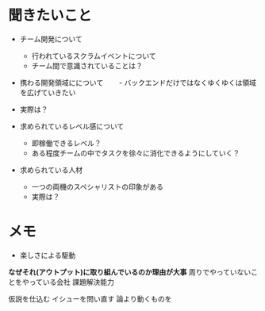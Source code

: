 # 聞きたいこと

- チーム開発について
  - 行われているスクラムイベントについて
  - チーム間で意識されていることは？

- 携わる開発領域にについて
　　- バックエンドだけではなくゆくゆくは領域を広げていきたい
 - 実際は？

- 求められているレベル感について
  - 即稼働できるレベル？
  - ある程度チームの中でタスクを徐々に消化できるようにしていく？

- 求められている人材
  - 一つの両機のスペシャリストの印象がある
  - 実際は？
 
# メモ
- 楽しさによる駆動

**なぜそれ(アウトプット)に取り組んでいるのか理由が大事**
周りでやっていないことをやっている会社
課題解決能力

仮説を仕込む
イシューを問い直す
論より動くものを
